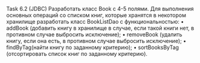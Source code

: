 Task 6.2 (JDBC)
Разработать класс Book с 4-5 полями. Для выполнения основных операций со списком книг, которые хранятся в некотором хранилище разработать класс BookListDao 
с функциональностью:
•	addBook (добавить книгу в хранилище в случае, если такой книги нет, в противном случае выбросить исключение);
•	removeBook (удалить книгу, если она есть, в противном случае выбросить исключение);
•	findByTag(найти книгу по заданному критерию);
•	sortBooksByTag (отсортировать список книг по заданному критерию).
